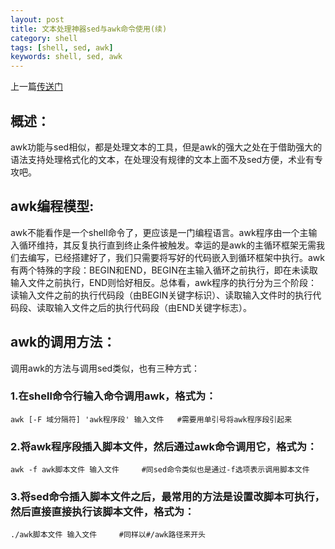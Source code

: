 ```yaml
---
layout: post
title: 文本处理神器sed与awk命令使用(续)
category: shell
tags: [shell, sed, awk]
keywords: shell, sed, awk
---
```


上一篇[传送门](http://gayyzxyx.github.com/shell/2013/02/24/Sed-And-Awk/)

## 概述：
awk功能与sed相似，都是处理文本的工具，但是awk的强大之处在于借助强大的语法支持处理格式化的文本，在处理没有规律的文本上面不及sed方便，术业有专攻吧。

## awk编程模型:

awk不能看作是一个shell命令了，更应该是一门编程语言。awk程序由一个主输入循环维持，其反复执行直到终止条件被触发。幸运的是awk的主循环框架无需我们去编写，已经搭建好了，我们只需要将写好的代码嵌入到循环框架中执行。awk有两个特殊的字段：BEGIN和END，BEGIN在主输入循环之前执行，即在未读取输入文件之前执行，END则恰好相反。总体看，awk程序的执行分为三个阶段：读输入文件之前的执行代码段（由BEGIN关键字标识）、读取输入文件时的执行代码段、读取输入文件之后的执行代码段（由END关键字标志）。

## awk的调用方法：
调用awk的方法与调用sed类似，也有三种方式：

### 1.在shell命令行输入命令调用awk，格式为：
	
	awk [-F 域分隔符] 'awk程序段' 输入文件   #需要用单引号将awk程序段引起来

### 2.将awk程序段插入脚本文件，然后通过awk命令调用它，格式为：

	awk -f awk脚本文件 输入文件     #同sed命令类似也是通过-f选项表示调用脚本文件

### 3.将sed命令插入脚本文件之后，最常用的方法是设置改脚本可执行，然后直接直接执行该脚本文件，格式为：

	./awk脚本文件 输入文件     #同样以#/awk路径来开头

